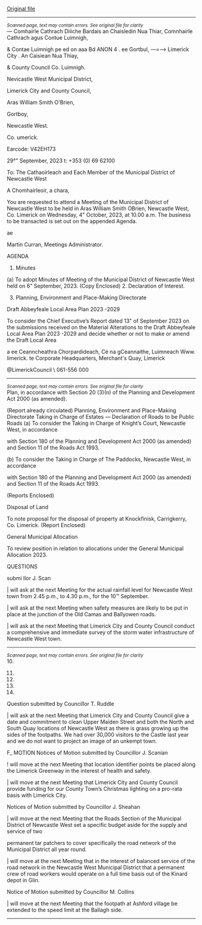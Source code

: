[Original file](https://www.limerick.ie/sites/default/files/media/documents/2023-10/00-Agenda-Monthly-Meeting-of-the-Municipal-District-of-Newcastle-West-4th-October-2023.pdf)

---
*<small>Scanned page, text may contain errors. See original file for clarity</small>*  
_—_ Comhairle Cathrach Diiiche Bardais an Chaisledin Nua Thiar,
Comnhairle Cathrach agus Contue Luimnigh,

& Contae Luimnigh pe ed on aaa Bd
ANON 4 . ee Gortbul,
—=—> Limerick City . An Caisiean Nua Thiay,

& County Council Co. Luimnigh.

Nevicastle West Municipal District,

Limerick City and County Council,

Aras William Smith O'Brien,

Gortboy,

Newcastle West.

Co. umerick.

Earcode: V42EH173

29°" September, 2023 t: +353 (0) 69 62100

To: The Cathaoirleach and Each Member of the Municipal District of Newcastle West

A Chomhairleoir, a chara,

You are requested to attend a Meeting of the Municipal District of Newcastle West to be held
in Aras William Smith OBrien, Newcastle West, Co. Limerick on Wednesday, 4" October,
2023, at 10.00 a.m. The business to be transacted is set out on the appended Agenda.

ae

Martin Curran,
Meetings Administrator.

AGENDA

1. Minutes

(a) To adopt Minutes of Meeting of the Municipal District of Newcastle West held on 6"
September, 2023.
(Copy Enclosed)
2. Declaration of Interest.

3. Planning, Environment and Place-Making Directorate

Draft Abbeyfeale Local Area Plan 2023 -2029

To consider the Chief Executive’s Report dated 13" of September 2023 on the
submissions received on the Material Alterations to the Draft Abbeyfeale Local Area
Plan 2023 -2029 and decide whether or not to make or amend the Draft Local Area

a ee
Ceanncheathra Chorpardideach, Cé na gCeannaithe, Luimneach Www. limerick. te
Corporate Headquarters, Merchant's Quay, Limerick

@LimerickCouncil
\ 061-556 000


---
*<small>Scanned page, text may contain errors. See original file for clarity</small>*  
Plan, in accordance with Section 20 (3)(n) of the Planning and Development Act 2000
(as amended).

(Report already circulated)
Planning, Environment and Place-Making Directorate
Taking in Charge of Estates — Declaration of Roads to be Public Roads
(a) To consider the Taking in Charge of Knight’s Court, Newcastle West, in accordance

with Section 180 of the Planning and Development Act 2000 (as amended) and
Section 11 of the Roads Act 1993.

(b) To consider the Taking in Charge of The Paddocks, Newcastle West, in accordance

with Section 180 of the Planning and Development Act 2000 (as amended) and
Section 11 of the Roads Act 1993.

(Reports Enclosed)

Disposal of Land

To note proposal for the disposal of property at Knockfinisk, Carrigkerry, Co. Limerick.
(Report Enclosed)

General Municipal Allocation

To review position in relation to allocations under the General Municipal Allocation
2023.

QUESTIONS

submi llor J. Scan

| will ask at the next Meeting for the actual rainfall level for Newcastle West town
from 2.45 p.m., to 4.30 p.m., for the 10™ September.

| will ask at the next Meeting when safety measures are likely to be put in place at
the junction of the Old Camas and Ballyowen roads.

| will ask at the next Meeting that Limerick City and County Council conduct a
comprehensive and immediate survey of the storm water infrastructure of
Newcastle West town.


---
*<small>Scanned page, text may contain errors. See original file for clarity</small>*  
10.

11.

13.

14.

15.

Question submitted by Councillor T. Ruddle

| will ask at the next Meeting that Limerick City and County Council give a date and
commitment to clean Upper Maiden Street and both the North and South Quay
locations of Newcastle West as there is grass growing up the sides of the footpaths.
We had over 30,000 visitors to the Castle last year and we do not want to project an
image of an unkempt town.

F_ MOTION
Notices of Motion submitted by Councillor J. Scanian

! will move at the next Meeting that location identifier points be placed along the
Limerick Greenway in the interest of health and safety.

| will move at the next Meeting that Limerick City and County Council provide funding
for our County Town’s Christmas lighting on a pro-rata basis with Limerick City.

Notices of Motion submitted by Councillor J. Sheahan

| will move at the next Meeting that the Roads Section of the Municipal District of
Newcastle West set a specific budget aside for the supply and service of two

permanent tar patchers to cover specifically the road network of the Municipal
District all year round.

| will move at the next Meeting that in the interest of balanced service of the road
network in the Newcastle West Municipal District that a permanent crew of road
workers would operate on a full time basis out of the Kinard depot in Glin.

Notice of Motion submitted by Councillor M. Collins

| will move at the next Meeting that the footpath at Ashford village be extended to
the speed limit at the Ballagh side.


---
